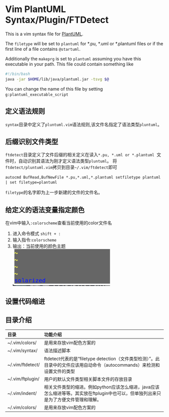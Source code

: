 # Vim PlantUML Syntax/Plugin/FTDetect

This is a vim syntax file for [PlantUML](http://plantuml.com).

The `filetype` will be set to `plantuml` for *.pu, *.uml or *.plantuml files or if the
first line of a file contains `@startuml`.

Additionally the `makeprg` is set to `plantuml` assuming you have this
executable in your path.  This file could contain something like

````sh
#!/bin/bash
java -jar $HOME/lib/java/plantuml.jar -tsvg $@
````

You can change the name of this file by setting `g:plantuml_executable_script`



## 定义语法规则
`syntax`目录中定义了`pluntuml.vim`语法规则,该文件名指定了语法类型`pluntuml`。

## 后缀识别文件类型
`ftdetect`目录定义了文件后缀的相关定义在读入`*.pu, *.uml or *.plantuml `文件时，自动识别其语法为刚才定义语法类型`pluntuml`。
将`ftdetect/pluntuml.vim`拷贝到目录`~/.vim/ftdetect`即可
```
autocmd BufRead,BufNewFile *.pu,*.uml,*.plantuml setfiletype plantuml | set filetype=plantuml
```
`filetype`的名字即为上一步新建的文件的文件名。

## 给定义的语法变量指定颜色
在vim中输入`:colorscheme`查看当前使用的color文件名
1. 进入命令模式 `shift + :`
2. 输入指令:`colorscheme`
3. 输出：当前使用的颜色主题
![](colorscheme.png)

## 设置代码缩进

## 目录介绍

|目录|功能介绍|
|:-------|:-------|
|~/.vim/colors/ |是用来存放vim配色方案的|
|~/.vim/syntax/ |语法描述脚本|
|~/.vim/ftdetect/ |ftdetect代表的是“filetype detection（文件类型检测）”。此目录中的文件应该用自动命令（autocommands）来检测和设置文件的类型|
|~/.vim/ftplugin/ | 用户的默认文件类型相关脚本文件的存放目录|
|~/.vim/indent/ |相关文件类型的缩进。例如python应该怎么缩进，java应该怎么缩进等等。其实放在ftplugin中也可以，但单独列出来只是为了方便文件管理和理解。|
|~/.vim/colors/ |是用来存放vim配色方案的|
